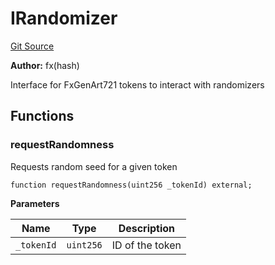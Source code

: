 # IRandomizer
[Git Source](https://github.com/fxhash/fxhash-evm-contracts/blob/709c3bd5035ed7a7acc4391ca2a42cf2ad71efed/src/interfaces/IRandomizer.sol)

**Author:**
fx(hash)

Interface for FxGenArt721 tokens to interact with randomizers


## Functions
### requestRandomness

Requests random seed for a given token


```solidity
function requestRandomness(uint256 _tokenId) external;
```
**Parameters**

|Name|Type|Description|
|----|----|-----------|
|`_tokenId`|`uint256`|ID of the token|


